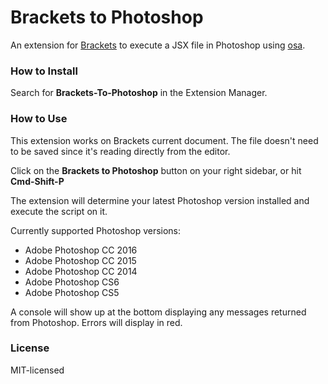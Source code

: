 # Brackets to Photoshop
An extension for [Brackets](https://github.com/adobe/brackets/) to execute a JSX file in Photoshop using [osa](https://github.com/brandonhorst/node-osa).

### How to Install
Search for **Brackets-To-Photoshop** in the Extension Manager.

### How to Use
This extension works on Brackets current document. The file doesn't need to be saved since it's reading directly from the editor.

Click on the **Brackets to Photoshop** button on your right sidebar, or hit **Cmd-Shift-P**

The extension will determine your latest Photoshop version installed and execute the script on it.

Currently supported Photoshop versions:

- Adobe Photoshop CC 2016
- Adobe Photoshop CC 2015
- Adobe Photoshop CC 2014
- Adobe Photoshop CS6
- Adobe Photoshop CS5

A console will show up at the bottom displaying any messages returned from Photoshop. Errors will display in red.

### License
MIT-licensed